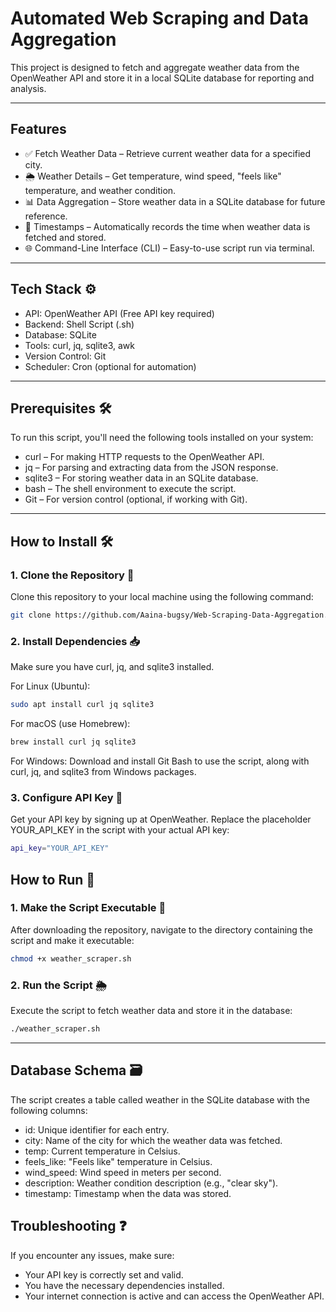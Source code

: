 # Automated Web Scraping and Data Aggregation 

This project is designed to fetch and aggregate weather data from the OpenWeather API and store it in a local SQLite database for reporting and analysis.

---

## Features 
- ✅ Fetch Weather Data – Retrieve current weather data for a specified city.
- 🌦️ Weather Details – Get temperature, wind speed, "feels like" temperature, and weather condition.
- 📊 Data Aggregation – Store weather data in a SQLite database for future reference.
- 📅 Timestamps – Automatically records the time when weather data is fetched and stored.
- 🌐 Command-Line Interface (CLI) – Easy-to-use script run via terminal.

---

## Tech Stack ⚙️
- API: OpenWeather API (Free API key required)
- Backend: Shell Script (.sh)
- Database: SQLite
- Tools: curl, jq, sqlite3, awk
- Version Control: Git
- Scheduler: Cron (optional for automation)

---

## Prerequisites 🛠️
To run this script, you'll need the following tools installed on your system:

- curl – For making HTTP requests to the OpenWeather API.
- jq – For parsing and extracting data from the JSON response.
- sqlite3 – For storing weather data in an SQLite database.
- bash – The shell environment to execute the script.
- Git – For version control (optional, if working with Git).

---

## How to Install 🛠️
### 1. Clone the Repository 📂
Clone this repository to your local machine using the following command:

```bash
git clone https://github.com/Aaina-bugsy/Web-Scraping-Data-Aggregation.git
```

### 2. Install Dependencies 📥
Make sure you have curl, jq, and sqlite3 installed.

For Linux (Ubuntu):

```bash
sudo apt install curl jq sqlite3
```

For macOS (use Homebrew):

```bash
brew install curl jq sqlite3
```

For Windows:
Download and install Git Bash to use the script, along with curl, jq, and sqlite3 from Windows packages.

### 3. Configure API Key 🔑
Get your API key by signing up at OpenWeather.
Replace the placeholder YOUR_API_KEY in the script with your actual API key:
```bash
api_key="YOUR_API_KEY"
```

## How to Run 🚀
### 1. Make the Script Executable 🔧
After downloading the repository, navigate to the directory containing the script and make it executable:

```bash
chmod +x weather_scraper.sh
```

### 2. Run the Script 🌦️
Execute the script to fetch weather data and store it in the database:

```bash
./weather_scraper.sh
```

---

## Database Schema 🗃️
The script creates a table called weather in the SQLite database with the following columns:

- id: Unique identifier for each entry.
- city: Name of the city for which the weather data was fetched.
- temp: Current temperature in Celsius.
- feels_like: "Feels like" temperature in Celsius.
- wind_speed: Wind speed in meters per second.
- description: Weather condition description (e.g., "clear sky").
- timestamp: Timestamp when the data was stored.

## Troubleshooting ❓
If you encounter any issues, make sure:

- Your API key is correctly set and valid.
- You have the necessary dependencies installed.
- Your internet connection is active and can access the OpenWeather API.
